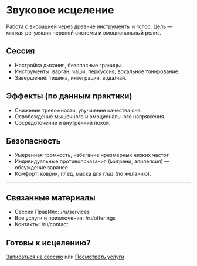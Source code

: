 # Звуковое исцеление

Работа с вибрацией через древние инструменты и голос. Цель — мягкая регуляция нервной системы и эмоциональный релиз.

## Сессия
- Настройка дыхания, безопасные границы.
- Инструменты: варган, чаши, перкуссия; вокальное тонирование.
- Завершение: тишина, интеграция, вода/чай.

## Эффекты (по данным практики)
- Снижение тревожности, улучшение качества сна.
- Освобождение мышечного и эмоционального напряжения.
- Сосредоточение и внутренний покой.

## Безопасность
- Умеренная громкость, избегание чрезмерных низких частот.
- Индивидуальные противопоказания (мигрени, эпилепсия) — обсуждение заранее.
- Комфорт: коврик, плед, маска для глаз (по желанию).

---

## Связанные материалы
- Сессии ПравИло: /ru/services
- Все услуги и приключения: /ru/offerings
- Контакты: /ru/contact

## Готовы к исцелению?
[Записаться на сессию](/ru/contact) или [Посмотреть услуги](/ru/services)

